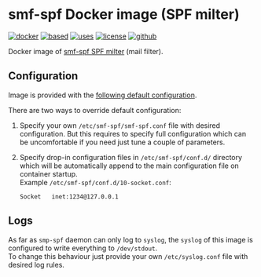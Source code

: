 smf-spf Docker image (SPF milter) 
=================================

[![docker](https://img.shields.io/badge/image-quay.io%2Finstrumentisto%2Fsmf--spf-green.svg)](https://quay.io/repository/instrumentisto/smf-spf)
[![based](https://img.shields.io/badge/based%20on-alpine%3Aedge-blue.svg)](https://hub.docker.com/_/alpine)
[![uses](https://img.shields.io/badge/uses-s6--overlay-blue.svg)](https://github.com/just-containers/s6-overlay)
[![license](https://img.shields.io/badge/license-MIT-blue.svg)](https://github.com/instrumentisto/docker-mailserver/blob/master/LICENSE.md)
[![github](https://img.shields.io/badge/GitHub-repo-blue.svg)](https://github.com/instrumentisto/docker-mailserver/tree/master/images/smf-spf)

Docker image of [smf-spf SPF milter](https://github.com/jcbf/smf-spf) (mail filter).



## Configuration

Image is provided with the 
[following default configuration](https://github.com/instrumentisto/docker-mailserver/blob/master/images/smf-spf/rootfs/etc/smf-spf/smf-spf.conf).

There are two ways to override default configuration:
 
1.  Specify your own `/etc/smf-spf/smf-spf.conf` file with desired
    configuration. But this requires to specify full configuration which
    can be uncomfortable if you need just tune a couple of parameters.

2.  Specify drop-in configuration files in `/etc/smf-spf/conf.d/` directory
    which will be automatically append to the main configuration file
    on container startup.  
    Example `/etc/smf-spf/conf.d/10-socket.conf`:
    ```
    Socket   inet:1234@127.0.0.1
    ```



## Logs

As far as `smp-spf` daemon can only log to `syslog`,
the `syslog` of this image is configured to write everything to `/dev/stdout`.  
To change this behaviour just provide your own `/etc/syslog.conf` file
with desired log rules.
